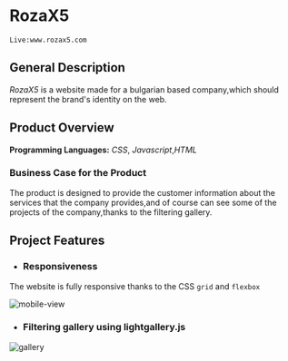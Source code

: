 # RozaX5
`Live:www.rozax5.com`

## General Description
*RozaX5* is a website made for a bulgarian based company,which should represent the brand's identity on the web.

## Product Overview
**Programming Languages:** *CSS*, *Javascript*,*HTML*

### Business Case for the Product
The product is designed to provide the customer information about the services that the company provides,and of course can see some of the
projects of the company,thanks to the filtering gallery.

 ## Project Features
 - ### Responsiveness
  The website is fully responsive thanks to the CSS `grid` and `flexbox`
  
 ![mobile-view](https://user-images.githubusercontent.com/99186919/168276865-710a900f-900d-41cd-8147-8cafb48a7a7c.gif)


 
- ### Filtering gallery using lightgallery.js

![gallery](https://user-images.githubusercontent.com/99186919/168275492-e7a01ba2-d902-45a7-a4bd-246d37bd5590.gif)


